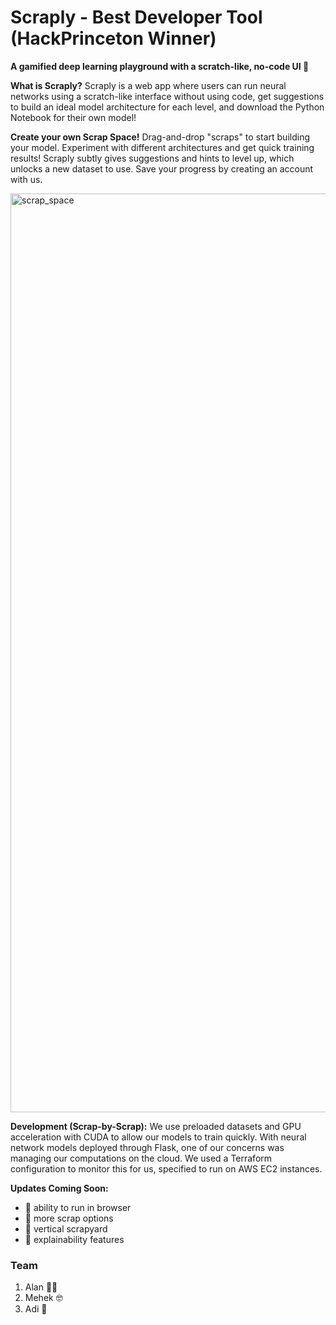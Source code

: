 # Scraply - Best Developer Tool (HackPrinceton Winner)
**A gamified deep learning playground with a scratch-like, no-code UI 🚀**

**What is Scraply?** Scraply is a web app where users can run neural networks using a scratch-like interface without using code, get suggestions to build an ideal model architecture for each level, and download the Python Notebook for their own model!

**Create your own Scrap Space!** Drag-and-drop "scraps" to start building your model. Experiment with different architectures and get quick training results! Scraply subtly gives suggestions and hints to level up, which unlocks a new dataset to use. Save your progress by creating an account with us.


<img width="1470" alt="scrap_space" src="https://github.com/user-attachments/assets/3a359b0a-1ecf-4400-b53f-7c14841cf506" />


**Development (Scrap-by-Scrap):** We use preloaded datasets and GPU acceleration with CUDA to allow our models to train quickly. With neural network models deployed through Flask, one of our concerns was managing our computations on the cloud. We used a Terraform configuration to monitor this for us, specified to run on AWS EC2 instances.

**Updates Coming Soon:**
- 👾 ability to run in browser
- 👾 more scrap options
- 👾 vertical scrapyard
- 👾 explainability features

### Team

1. Alan 🧑‍🍳
2. Mehek 🤓
3. Adi 🤩
